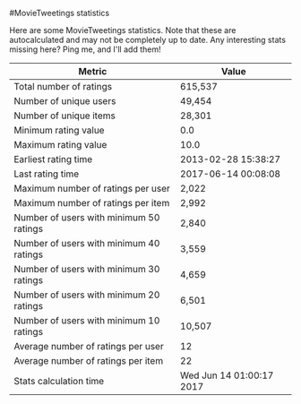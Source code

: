 #MovieTweetings statistics

Here are some MovieTweetings statistics. Note that these are autocalculated and may not be completely up to date. Any interesting stats missing here? Ping me, and I'll add them!

Metric | Value
--- | ---
Total number of ratings                 | 615,537
Number of unique users                  | 49,454
Number of unique items                  | 28,301
Minimum rating value                    | 0.0
Maximum rating value                    | 10.0
Earliest rating time                    | 2013-02-28 15:38:27
Last rating time                        | 2017-06-14 00:08:08
Maximum number of ratings per user      | 2,022
Maximum number of ratings per item      | 2,992
Number of users with minimum 50 ratings | 2,840
Number of users with minimum 40 ratings | 3,559
Number of users with minimum 30 ratings | 4,659
Number of users with minimum 20 ratings | 6,501
Number of users with minimum 10 ratings | 10,507
Average number of ratings per user      | 12
Average number of ratings per item      | 22
Stats calculation time                  | Wed Jun 14 01:00:17 2017

